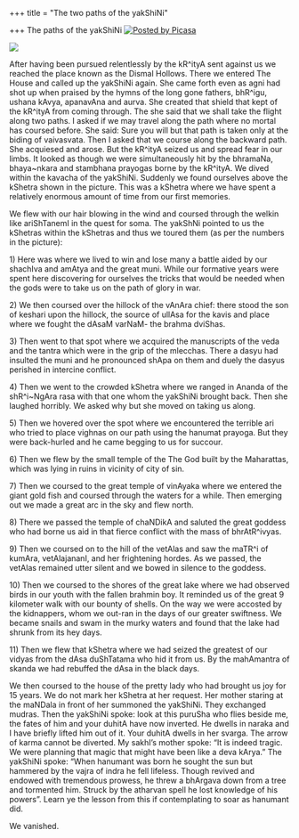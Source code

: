 +++
title = "The two paths of the yakShiNi"

+++
The paths of the yakShiNi [![Posted by
Picasa](https://i1.wp.com/photos1.blogger.com/pbp.gif)](http://picasa.google.com/)

[![](https://i0.wp.com/photos1.blogger.com/img/133/1300/400/mutraka.jpg)](http://photos1.blogger.com/img/133/1300/640/mutraka.jpg)

After having been pursued relentlessly by the kR^ityA sent against us we
reached the place known as the Dismal Hollows. There we entered The
House and called up the yakShiNi again. She came forth even as agni had
shot up when praised by the hymns of the long gone fathers, bhR^igu,
ushana kAvya, apanavAna and aurva. She created that shield that kept of
the kR^ityA from coming through. The she said that we shall take the
flight along two paths. I asked if we may travel along the path where no
mortal has coursed before. She said: Sure you will but that path is
taken only at the biding of vaivasvata. Then I asked that we course
along the backward path. She acquiesed and arose. But the kR^ityA seized
us and spread fear in our limbs. It looked as though we were
simultaneously hit by the bhramaNa, bhaya\~nkara and stambhana prayogas
borne by the kR^ityA. We dived within the kavacha of the yakShiNi.
Suddenly we found ourselves above the kShetra shown in the picture. This
was a kShetra where we have spent a relatively enormous amount of time
from our first memories.

We flew with our hair blowing in the wind and coursed through the welkin
like ariShTanemI in the quest for soma. The yakShNi pointed to us the
kShetras within the kShetras and thus we toured them (as per the numbers
in the picture):

1\) Here was where we lived to win and lose many a battle aided by our
shachIva and amAtya and the great muni. While our formative years were
spent here discovering for ourselves the tricks that would be needed
when the gods were to take us on the path of glory in war.

2\) We then coursed over the hillock of the vAnAra chief: there stood
the son of keshari upon the hillock, the source of ullAsa for the kavis
and place where we fought the dAsaM varNaM- the brahma dviShas.

3\) Then went to that spot where we acquired the manuscripts of the veda
and the tantra which were in the grip of the mlecchas. There a dasyu had
insulted the muni and he pronounced shApa on them and duely the dasyus
perished in intercine conflict.

4\) Then we went to the crowded kShetra where we ranged in Ananda of the
shR^i\~NgAra rasa with that one whom the yakShiNi brought back. Then she
laughed horribly. We asked why but she moved on taking us along.

5\) Then we hovered over the spot where we encountered the terrible ari
who tried to place vighnas on our path using the hanumat prayoga. But
they were back-hurled and he came begging to us for succour.

6\) Then we flew by the small temple of the The God built by the
Maharattas, which was lying in ruins in vicinity of city of sin.

7\) Then we coursed to the great temple of vinAyaka where we entered the
giant gold fish and coursed through the waters for a while. Then
emerging out we made a great arc in the sky and flew north.

8\) There we passed the temple of chaNDikA and saluted the great goddess
who had borne us aid in that fierce conflict with the mass of
bhrAtR^ivyas.

9\) Then we coursed on to the hill of the vetAlas and saw the maTR^i of
kumAra, vetAlajananI, and her frightening hordes. As we passed, the
vetAlas remained utter silent and we bowed in silence to the goddess.

10\) Then we coursed to the shores of the great lake where we had
observed birds in our youth with the fallen brahmin boy. It reminded us
of the great 9 kilometer walk with our bounty of shells. On the way we
were accosted by the kidnappers, whom we out-ran in the days of our
greater swiftness. We became snails and swam in the murky waters and
found that the lake had shrunk from its hey days.

11\) Then we flew that kShetra where we had seized the greatest of our
vidyas from the dAsa duShTatama who hid it from us. By the mahAmantra of
skanda we had rebuffed the dAsa in the black days.

We then coursed to the house of the pretty lady who had brought us joy
for 15 years. We do not mark her kShetra at her request. Her mother
staring at the maNDala in front of her summoned the yakShiNi. They
exchanged mudras. Then the yakShiNi spoke: look at this puruSha who
flies beside me, the fates of him and your duhitA have now inverted. He
dwells in naraka and I have briefly lifted him out of it. Your duhitA
dwells in her svarga. The arrow of karma cannot be diverted. My sakhI’s
mother spoke: “It is indeed tragic. We were planning that magic that
might have been like a deva kArya.” The yakShiNi spoke: “When hanumant
was born he sought the sun but hammered by the vajra of indra he fell
lifeless. Though revived and endowed with tremendous prowess, he threw a
bhArgava down from a tree and tormented him. Struck by the atharvan
spell he lost knowledge of his powers”. Learn ye the lesson from this if
contemplating to soar as hanumant did.

We vanished.
